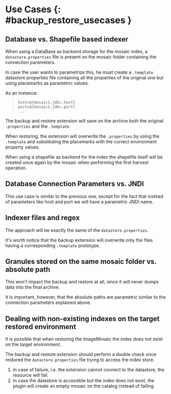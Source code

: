 # Use Cases {: #backup_restore_usecases }

## Database vs. Shapefile based indexer

When using a DataBase as backend storage for the mosaic index, a `datastore.properties` file is present on the mosaic folder containing the connection parameters.

In case the user wants to parametrize this, he must create a `.template` datastore properties file containing all the properties of the original one but using placemarks as parametric values.

As an instance:

>     host=${mosaic1.jdbc.host}
>     port=${mosaic1.jdbc.port}
>     ...

The backup and restore extension will save on the archive both the original `.properties` and the `.template`

When restoring, the extension will overwrite the `.properties` by using the `.template` and substituting the placemarks with the correct environment property values.

When using a shapefile as backend for the index the shapefile itself will be created once again by the mosaic when performing the first harvest operation.

## Database Connection Parameters vs. JNDI

This use case is similar to the previous one, except for the fact that instead of parameters like host and port we will have a parametric JNDI name.

## Indexer files and regex

The approach will be exactly the same of the `datastore.properties`.

It's worth notice that the backup extension will overwrite only the files having a corresponding `.template` prototype.

## Granules stored on the same mosaic folder vs. absolute path

This won't impact the backup and restore at all, since it will never dumps data into the final archive.

It is important, however, that the absolute paths are parametric similar to the connection parameters explained above.

## Dealing with non-existing indexes on the target restored environment

It is possible that when restoring the ImageMosaic the index does not exist on the target environment.

The backup and restore extension should perform a double check once restored the `datastore.properties` file trying to access the index store.

1.  In case of failure, i.e. the extension cannot connect to the datastore, the resource will fail.
2.  In case the datastore is accessible but the index does not exist, the plugin will create an empty mosaic on the catalog instead of failing.
